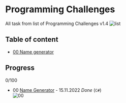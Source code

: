 # Programming Challenges
All task from list of Programming Challenges v1.4 
![list](https://user-images.githubusercontent.com/96984507/201674166-65fe8a88-b038-41e2-832c-7cb08d581e69.png)

## Table of content
* [00 Name generator](#00)

## Progress

0/100
* <a name="00">00</a> [Name Generator](challenges/00_Name_Generator) - 15.11.2022 *Done* (`C#`)<br>
![00](docs/images/00.png)


